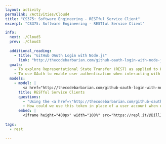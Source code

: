 ```yaml
---
layout: activity
permalink: /Activities/Cloud4
title: "CS375: Software Engineering - RESTful Service Client"
excerpt: "CS375: Software Engineering - RESTful Service Client"

info:
  next: ./Cloud5
  prev: ./Cloud3
  
  additional_reading:
    - title: "GitHub OAuth Login with Node.js"
      link: "http://thecodebarbarian.com/github-oauth-login-with-node-js.html"
  goals: 
    - To explore Representational State Transfer (REST) as applied to HTTP web calls
    - To use OAuth to enable user authentication when interacting with a RESTful web service
  models:
    - model: |
        <a href="http://thecodebarbarian.com/github-oauth-login-with-node-js.html">Review this article</a>
      title: RESTful Service Clients
      questions:
        - "Using the <a href=\"http://thecodebarbarian.com/github-oauth-login-with-node-js.html\">tutorial above</a>, write a program to support OAuth login to GitHub, writing a web service using express to capture the callback with the user's token.  You can enter the repl.it URL into a new tab in your browser to load the page, and set that same URL as the callback URL (add <code>/oauth-callback</code> to the callback URL field on the GitHub application page)."
        - How could we use this token in place of a user account when developing our own web services?  How could we associate a user with a token, while ensuring that subsequent tokens for the same user are also associated with that same user?  In other words, how can we ensure that not just any valid GitHub user can masquerade as a user on our eventual service?
      embed: |
        <iframe height="400px" width="100%" src="https://repl.it/@BillJr99/WeatherClientExample?lite=true" scrolling="no" frameborder="no" allowtransparency="true" allowfullscreen="true" sandbox="allow-forms allow-pointer-lock allow-popups allow-same-origin allow-scripts allow-modals"></iframe>         
        
tags:
  - rest
  
---
```


